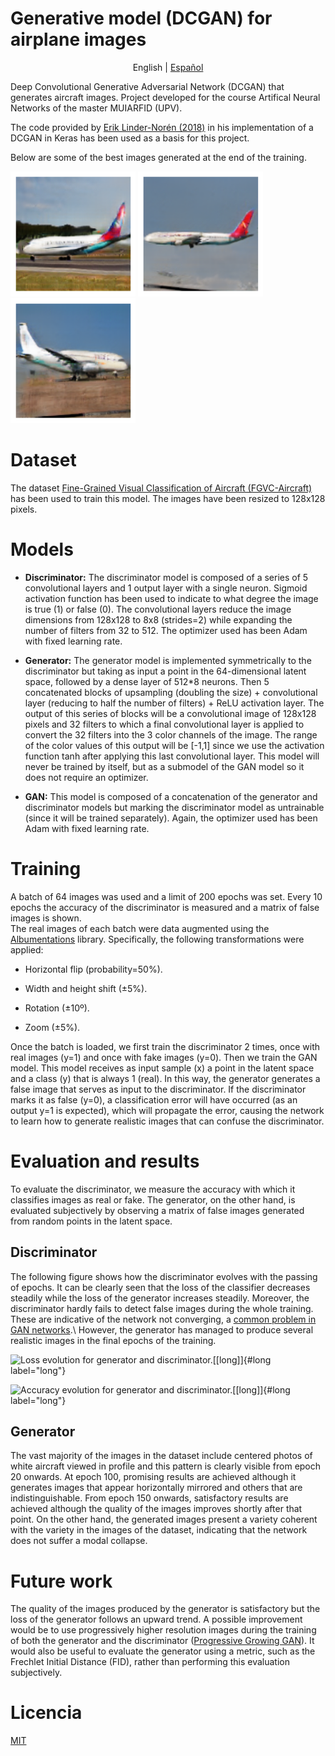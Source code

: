 
# Generative model (DCGAN) for airplane images

<p align="center">
  <span>English</span> |
  <a href="README.es-ES.md">Español</a>
</p>

Deep Convolutional Generative Adversarial Network (DCGAN) that generates aircraft images. Project developed for the course Artifical Neural Networks of the master MUIARFID (UPV).

The code provided by [Erik Linder-Norén (2018)](https://github.com/eriklindernoren/Keras-GAN/blob/master/dcgan/dcgan.py) in his implementation of a DCGAN in Keras has been used as a basis for this project.

Below are some of the best images generated at the end of the training.

<p float="left">
  <img src="images/generated/16.png" width="200" />
  <img src="images/generated/17.png" width="200" /> 
  <img src="images/generated/19.png" width="200" />
</p>

# Dataset

The dataset [Fine-Grained Visual Classification of Aircraft (FGVC-Aircraft)](https://www.robots.ox.ac.uk/~vgg/data/fgvc-aircraft/) has been used to train this model. The images have been resized to 128x128 pixels.

# Models

-   **Discriminator:** The discriminator model is composed of a series of 5 convolutional layers and 1 output layer with a single neuron. Sigmoid activation function has been used to indicate to what degree the image is true (1) or false (0). The convolutional layers reduce the image dimensions from 128x128 to 8x8 (strides=2) while expanding the number of filters from 32 to 512. The optimizer used has been Adam with fixed learning rate.

-   **Generator:** The generator model is implemented symmetrically to the discriminator but taking as input a point in the 64-dimensional latent space, followed by a dense layer of 512*8 neurons. Then 5 concatenated blocks of upsampling (doubling the size) + convolutional layer (reducing to half the number of filters) + ReLU activation layer. The output of this series of blocks will be a convolutional image of 128x128 pixels and 32 filters to which a final convolutional layer is applied to convert the 32 filters into the 3 color channels of the image. The range of the color values of this output will be \[-1,1] since we use the activation function tanh after applying this last convolutional layer. This model will never be trained by itself, but as a submodel of the GAN model so it does not require an optimizer.

-   **GAN:** This model is composed of a concatenation of the generator and discriminator models but marking the discriminator model as untrainable (since it will be trained separately). Again, the optimizer used has been Adam with fixed learning rate.

# Training

A batch of 64 images was used and a limit of 200 epochs was set. Every 10 epochs the accuracy of the discriminator is measured and a matrix of false images is shown.\
The real images of each batch were data augmented using the [Albumentations](https://github.com/albumentations-team/albumentations) library. Specifically, the following transformations were applied:

-   Horizontal flip (probability=50%).

-   Width and height shift (±5%).

-   Rotation (±10º).

-   Zoom (±5%).

Once the batch is loaded, we first train the discriminator 2 times, once with real images (y=1) and once with fake images (y=0). Then we train the GAN model. This model receives as input sample (x) a point in the latent space and a class (y) that is always 1 (real). In this way, the generator generates a false image that serves as input to the discriminator. If the discriminator marks it as false (y=0), a classification error will have occurred (as an output y=1 is expected), which will propagate the error, causing the network to learn how to generate realistic images that can confuse the discriminator.

# Evaluation and results

To evaluate the discriminator, we measure the accuracy with which it classifies images as real or fake. The generator, on the other hand, is evaluated subjectively by observing a matrix of false images generated from random points in the latent space.

## Discriminator

The following figure shows how the discriminator evolves with the passing of epochs. It can be clearly seen that the loss of the classifier decreases steadily while the loss of the generator increases steadily. Moreover, the discriminator hardly fails to detect false images during the whole training. These are indicative of the network not converging, a [common problem in GAN networks](https://machinelearningmastery.com/practical-guide-to-gan-failure-modes/).\ However, the generator has managed to produce several realistic images in the final epochs of the training.

![Loss evolution for generator and discriminator.[\[long\]]{#long
label="long"}](images/loss.png)

![Accuracy evolution for generator and discriminator.[\[long\]]{#long
label="long"}](images/acc.png)

## Generator

The vast majority of the images in the dataset include centered photos of white aircraft viewed in profile and this pattern is clearly visible from epoch 20 onwards. At epoch 100, promising results are achieved although it generates images that appear horizontally mirrored and others that are indistinguishable. From epoch 150 onwards, satisfactory results are achieved although the quality of the images improves shortly after that point. On the other hand, the generated images present a variety coherent with the variety in the images of the dataset, indicating that the network does not suffer a modal collapse.

# Future work

The quality of the images produced by the generator is satisfactory but the loss of the generator follows an upward trend. A possible improvement would be to use progressively higher resolution images during the training of both the generator and the discriminator ([Progressive Growing GAN](https://machinelearningmastery.com/introduction-to-progressive-growing-generative-adversarial-networks/)). It would also be useful to evaluate the generator using a metric, such as the Frechlet Initial Distance (FID), rather than performing this evaluation subjectively.

# Licencia

[MIT](LICENSE)
